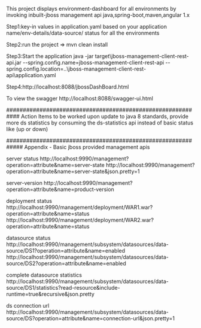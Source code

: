
This project displays environment-dashboard for all environments by invoking inbuilt-jboss management api
java,spring-boot,maven,angular 1.x

Step1:key-in values in application.yaml based on your application name/env-details/data-source/ status for all the environments

Step2:run the project => mvn clean install

Step3:Start the application
java -jar target\jboss-management-client-rest-api.jar --spring.config.name=jboss-management-client-rest-api --spring.config.location=..\jboss-management-client-rest-api\application.yaml

Step4:http://localhost:8088/jbossDashBoard.html

To view the swagger 
http://localhost:8088/swagger-ui.html



############################################################
Action Items to be worked upon
update to java 8 standards,
provide more ds statistics by consuming the ds-statistics api  instead of basic status like (up or down)

#############################################################
Appendix  - Basic jboss provided management apis

server status
http://localhost:9990/management?operation=attribute&name=server-state
http://localhost:9990/management?operation=attribute&name=server-state&json.pretty=1

server-version
http://localhost:9990/management?operation=attribute&name=product-version

deployment status
http://localhost:9990/management/deployment/WAR1.war?operation=attribute&name=status
http://localhost:9990/management/deployment/WAR2.war?operation=attribute&name=status

datasource status
http://localhost:9990/management/subsystem/datasources/data-source/DS1?operation=attribute&name=enabled
http://localhost:9990/management/subsystem/datasources/data-source/DS2?operation=attribute&name=enabled

complete datasource statistics
http://localhost:9990/management/subsystem/datasources/data-source/DS1/statistics?read-resource&include-runtime=true&recursive&json.pretty

ds connection url
http://localhost:9990/management/subsystem/datasources/data-source/DS?operation=attribute&name=connection-url&json.pretty=1

